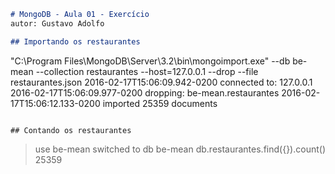 ```md
# MongoDB - Aula 01 - Exercício
autor: Gustavo Adolfo

## Importando os restaurantes

```
"C:\Program Files\MongoDB\Server\3.2\bin\mongoimport.exe" --db be-mean --collection restaurantes --host=127.0.0.1 --drop --file restaurantes.json
2016-02-17T15:06:09.942-0200    connected to: 127.0.0.1
2016-02-17T15:06:09.977-0200    dropping: be-mean.restaurantes
2016-02-17T15:06:12.133-0200    imported 25359 documents
```

## Contando os restaurantes

```
> use be-mean
switched to db be-mean
> db.restaurantes.find({}).count()
25359
```
